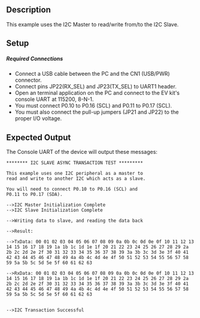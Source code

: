 ## Description

This example uses the I2C Master to read/write from/to the I2C Slave. 

## Setup

##### Required Connections
-   Connect a USB cable between the PC and the CN1 (USB/PWR) connector.
-   Connect pins JP22(RX_SEL) and JP23(TX_SEL) to UART1 header.
-   Open an terminal application on the PC and connect to the EV kit's console UART at 115200, 8-N-1.
-   You must connect P0.10 to P0.16 (SCL) and P0.11 to P0.17 (SCL).
-   You must also connect the pull-up jumpers (JP21 and JP22) to the proper I/O voltage.

## Expected Output

The Console UART of the device will output these messages:

```
******** I2C SLAVE ASYNC TRANSACTION TEST *********

This example uses one I2C peripheral as a master to
read and write to another I2C which acts as a slave.

You will need to connect P0.10 to P0.16 (SCL) and
P0.11 to P0.17 (SDA).

-->I2C Master Initialization Complete
-->I2C Slave Initialization Complete

-->Writing data to slave, and reading the data back

-->Result:

-->TxData: 00 01 02 03 04 05 06 07 08 09 0a 0b 0c 0d 0e 0f 10 11 12 13 14 15 16 17 18 19 1a 1b 1c 1d 1e 1f 20 21 22 23 24 25 26 27 28 29 2a 2b 2c 2d 2e 2f 30 31 32 33 34 35 36 37 38 39 3a 3b 3c 3d 3e 3f 40 41 42 43 44 45 46 47 48 49 4a 4b 4c 4d 4e 4f 50 51 52 53 54 55 56 57 58 59 5a 5b 5c 5d 5e 5f 60 61 62 63

-->RxData: 00 01 02 03 04 05 06 07 08 09 0a 0b 0c 0d 0e 0f 10 11 12 13 14 15 16 17 18 19 1a 1b 1c 1d 1e 1f 20 21 22 23 24 25 26 27 28 29 2a 2b 2c 2d 2e 2f 30 31 32 33 34 35 36 37 38 39 3a 3b 3c 3d 3e 3f 40 41 42 43 44 45 46 47 48 49 4a 4b 4c 4d 4e 4f 50 51 52 53 54 55 56 57 58 59 5a 5b 5c 5d 5e 5f 60 61 62 63


-->I2C Transaction Successful
```
